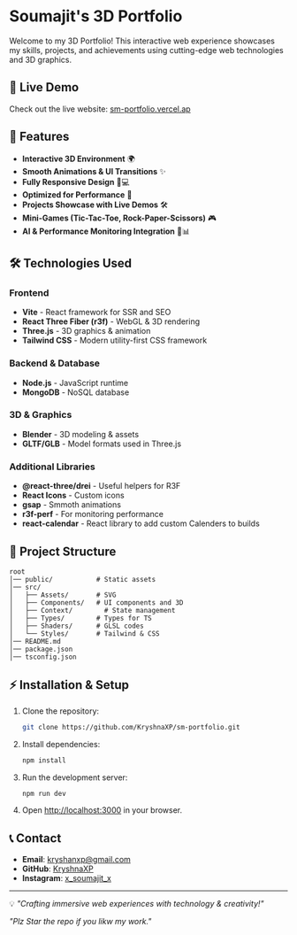 # Soumajit's 3D Portfolio

Welcome to my 3D Portfolio! This interactive web experience showcases my skills, projects, and achievements using cutting-edge web technologies and 3D graphics.

## 🚀 Live Demo
Check out the live website: [sm-portfolio.vercel.ap](https://sm-portfolio.vercel.app)

## 📌 Features
- **Interactive 3D Environment** 🌍
- **Smooth Animations & UI Transitions** ✨
- **Fully Responsive Design** 📱💻
- **Optimized for Performance** 🚀
- **Projects Showcase with Live Demos** 🛠️
- **Mini-Games (Tic-Tac-Toe, Rock-Paper-Scissors)** 🎮
- **AI & Performance Monitoring Integration** 🤖📊

## 🛠️ Technologies Used
### **Frontend**
- **Vite** - React framework for SSR and SEO
- **React Three Fiber (r3f)** - WebGL & 3D rendering
- **Three.js** - 3D graphics & animation
- **Tailwind CSS** - Modern utility-first CSS framework

### **Backend & Database**
- **Node.js** - JavaScript runtime
- **MongoDB** - NoSQL database

### **3D & Graphics**
- **Blender** - 3D modeling & assets
- **GLTF/GLB** - Model formats used in Three.js

### **Additional Libraries**
- **@react-three/drei** - Useful helpers for R3F
- **React Icons** - Custom icons
- **gsap** - Smmoth animations
- **r3f-perf** - For monitoring performance
- **react-calendar** - React library to add custom Calenders to builds

## 📂 Project Structure
```
root
│── public/           # Static assets
│── src/
│   ├── Assets/       # SVG
│   ├── Components/   # UI components and 3D
│   ├── Context/        # State management
│   ├── Types/        # Types for TS
│   ├── Shaders/      # GLSL codes
│   └── Styles/       # Tailwind & CSS
│── README.md
│── package.json
│── tsconfig.json
```

## ⚡ Installation & Setup
1. Clone the repository:
   ```sh
   git clone https://github.com/KryshnaXP/sm-portfolio.git
   ```
2. Install dependencies:
   ```sh
   npm install
   ```
3. Run the development server:
   ```sh
   npm run dev
   ```
4. Open [http://localhost:3000](http://localhost:3000) in your browser.

## 📞 Contact
- **Email**: [kryshanxp@gmail.com](mailto:kryshanxp@gmail.com)
- **GitHub**: [KryshnaXP](https://github.com/KryshnaXP)
- **Instagram**: [x_soumajit_x](https://www.instagram.com/x_soumajit_x/)

---
💡 *"Crafting immersive web experiences with technology & creativity!"*

*"Plz Star the repo if you likw my work."*
